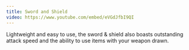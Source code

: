 ```yaml
---
title: Sword and Shield
video: https://www.youtube.com/embed/eVGdJfbI9QI
---
```


Lightweight and easy to use, the sword & shield also boasts outstanding attack speed and the ability to use items with your weapon drawn.

